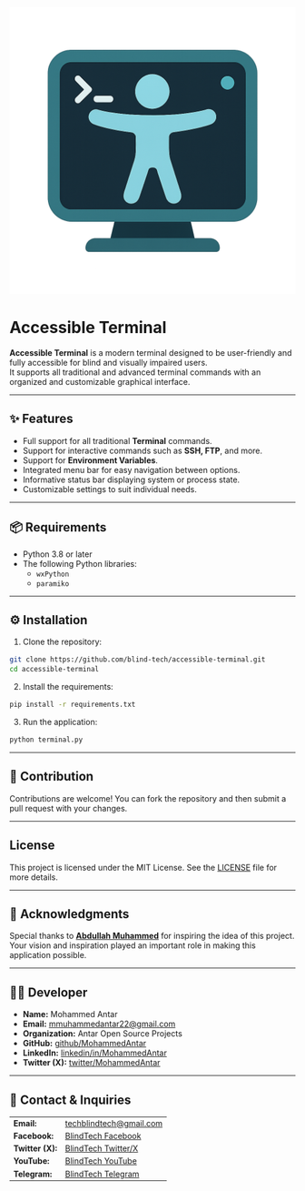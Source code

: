 ![Accessible Terminal Logo.  An iconic image of a computer screen with an accessibility symbol and a command-line prompt, representing accessibility support in computer tools or software.](AccessibleIcon.png)

# Accessible Terminal

**Accessible Terminal** is a modern terminal designed to be user-friendly and fully accessible for blind and visually impaired users.  
It supports all traditional and advanced terminal commands with an organized and customizable graphical interface.

---

## ✨ Features

- Full support for all traditional **Terminal** commands.  
- Support for interactive commands such as **SSH, FTP**, and more.  
- Support for **Environment Variables**.  
- Integrated menu bar for easy navigation between options.  
- Informative status bar displaying system or process state.  
- Customizable settings to suit individual needs.  

---

## 📦 Requirements

- Python 3.8 or later  
- The following Python libraries:  
  - `wxPython`  
  - `paramiko`  

---

## ⚙️ Installation

1. Clone the repository:  
```bash
git clone https://github.com/blind-tech/accessible-terminal.git
cd accessible-terminal
````

2. Install the requirements:

```bash
pip install -r requirements.txt
```

3. Run the application:

```bash
python terminal.py
```

---

## 🤝 Contribution

Contributions are welcome!
You can fork the repository and then submit a pull request with your changes.

---

## License

This project is licensed under the MIT License.
See the [LICENSE](https://github.com/blind-tech/Accessible-Terminal/blob/main/License) file for more details.

---

## 🙏 Acknowledgments

Special thanks to [**Abdullah Muhammed**](https://github.com/AbdullahMuhammed) for inspiring the idea of this project.
Your vision and inspiration played an important role in making this application possible.

---

## 👨‍💻 Developer

- **Name:** Mohammed Antar  
- **Email:** [mmuhammedantar22@gmail.com](mailto:mmuhammedantar22@gmail.com)  
- **Organization:** Antar Open Source Projects  
- **GitHub:** [github/MohammedAntar](https://github.com/mr-muhammed)  
- **LinkedIn:** [linkedin/in/MohammedAntar](https://www.linkedin.com/in/MohammedAntar)  
- **Twitter (X):** [twitter/MohammedAntar](https://twitter.com/MohammedAntar)

---

## 📩 Contact & Inquiries

<table>
  <tr>
    <td><strong>Email:</strong></td>
    <td><a href="mailto:techblindtech@gmail.com">techblindtech@gmail.com</a></td>
  </tr>
  <tr>
    <td><strong>Facebook:</strong></td>
    <td><a href="https://facebook.com/blindtech22/">BlindTech Facebook</a></td>
  </tr>
  <tr>
    <td><strong>Twitter (X):</strong></td>
    <td><a href="https://x.com/blindtech22/">BlindTech Twitter/X</a></td>
  </tr>
  <tr>
    <td><strong>YouTube:</strong></td>
    <td><a href="https://youtube.com/blindtech22/">BlindTech YouTube</a></td>
  </tr>
  <tr>
    <td><strong>Telegram:</strong></td>
    <td><a href="https://t.me/+t8-VVh69gU1jYmZk">BlindTech Telegram</a></td>
  </tr>
</table>

